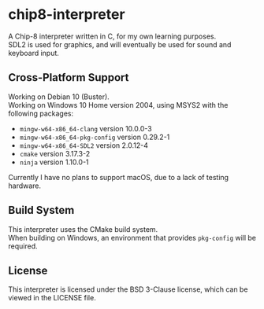 # chip8-interpreter
A Chip-8 interpreter written in C, for my own learning purposes.<br/>
SDL2 is used for graphics, and will eventually be used for sound and keyboard input.

## Cross-Platform Support

Working on Debian 10 (Buster).<br/>
Working on Windows 10 Home version 2004, using MSYS2 with the following packages:
* ``mingw-w64-x86_64-clang`` version 10.0.0-3<br/>
* ``mingw-w64-x86_64-pkg-config`` version 0.29.2-1<br/>
* ``mingw-w64-x86_64-SDL2`` version 2.0.12-4<br/>
* ``cmake`` version 3.17.3-2<br/>
* ``ninja`` version 1.10.0-1<br/>

Currently I have no plans to support macOS, due to a lack of testing hardware.

## Build System

This interpreter uses the CMake build system.<br/>
When building on Windows, an environment that provides ``pkg-config`` will be required.

## License

This interpreter is licensed under the BSD 3-Clause license, which can be viewed in the LICENSE file.
